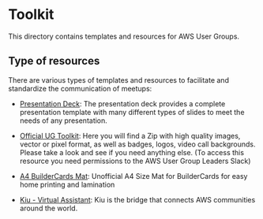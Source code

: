 # Toolkit

This directory contains templates and resources for AWS User Groups.

## Type of resources

There are various types of templates and resources to facilitate and standardize the communication of meetups:

* [Presentation Deck](./presentation-deck-templaes/): The presentation deck provides a complete presentation template with many different types of slides to meet the needs of any presentation.
* [Official UG Toolkit](https://aws-usergroup-leaders.slack.com/archives/C01DRBCPMEG/p1718598753743809?thread_ts=1717742845.690069&cid=C01DRBCPMEG): Here you will find a Zip with high quality images, vector or pixel format, as well as badges, logos, video call backgrounds. Please take a look and see if you need anything else. (To access this resource you need permissions to the AWS User Group Leaders Slack)
* [A4 BuilderCards Mat](https://github.com/quibski/awsugph-community-day-2023/blob/master/A4%20Builder%20Cards.pdf): Unofficial A4 Size Mat for BuilderCards for easy home printing and lamination

* [Kiu - Virtual Assistant](./Kiu%20-%20Virtual%20Assistant/): Kiu is the bridge that connects AWS communities around the world.